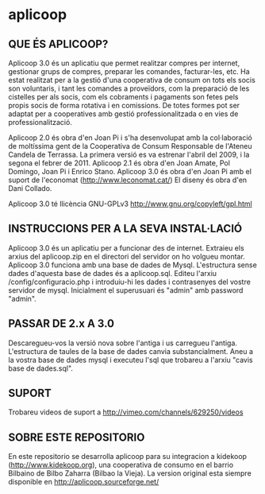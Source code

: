 # aplicoop

## QUE ÉS APLICOOP?

Aplicoop 3.0 és un aplicatiu que permet realitzar compres per internet, gestionar grups de compres, preparar les comandes, facturar-les, etc. Ha estat realitzat per a la gestió d'una cooperativa de consum on tots els socis son voluntaris, i tant les comandes a proveïdors, com la preparació de les cistelles per als socis, com els cobraments i pagaments son fetes pels propis socis de forma rotativa i en comissions. De totes formes pot ser adaptat per a cooperatives amb gestió professionalitzada o en vies de professionalització.

Aplicoop 2.0 és obra d'en Joan Pi i s'ha desenvolupat amb la col·laboració de moltíssima gent de la Cooperativa de Consum Responsable de l'Ateneu Candela de Terrassa. La primera versió es va estrenar l'abril del 2009, i la segona el febrer de 2011.
Aplicoop 2.1 és obra d'en Joan Amate, Pol Domingo, Joan Pi i Enrico Stano.
Aplicoop 3.0 és obra d'en Joan Pi amb el suport de l'economat (http://www.leconomat.cat/) 
El diseny és obra d'en Dani Collado.

Aplicoop 3.0 té llicència GNU-GPLv3 http://www.gnu.org/copyleft/gpl.html


## INSTRUCCIONS PER A LA SEVA INSTAL·LACIÓ

Aplicoop 3.0 és un aplicatiu per a funcionar des de internet. Extraieu els arxius del aplicoop.zip en el directori del servidor on ho volgueu montar. Aplicoop 3.0 funciona amb una base de dades de Mysql. L'estructura sense dades d'aquesta base de dades és a aplicoop.sql. Editeu l'arxiu /config/configuracio.php i introduiu-hi les dades i contrasenyes del vostre servidor de mysql. Inicialment el superusuari és "admin" amb password "admin".


## PASSAR DE 2.x A 3.0
Descaregueu-vos la versió nova sobre l'antiga i us carregueu l'antiga. L'estructura de taules de la base de dades canvia substancialment. Aneu a la vostra base de dades mysql i executeu l'sql que trobareu a l'arxiu "cavis base de dades.sql".


## SUPORT

Trobareu videos de suport a http://vimeo.com/channels/629250/videos 

## SOBRE ESTE REPOSITORIO
En este repositorio se desarrolla aplicoop para su integraciοn a kidekoop (http://www.kidekoop.org), una cooperativa de consumo en el barrio Bilbaino de Bilbo Zaharra (Bilbao la Vieja). La version original esta siempre disponible en http://aplicoop.sourceforge.net/







